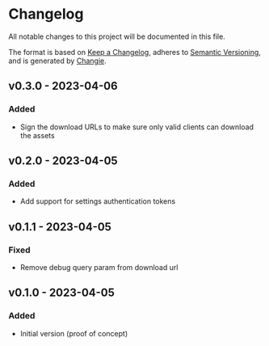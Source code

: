 # Changelog
All notable changes to this project will be documented in this file.

The format is based on [Keep a Changelog](https://keepachangelog.com/en/1.0.0/),
adheres to [Semantic Versioning](https://semver.org/spec/v2.0.0.html),
and is generated by [Changie](https://github.com/miniscruff/changie).


## v0.3.0 - 2023-04-06
### Added
* Sign the download URLs to make sure only valid clients can download the assets

## v0.2.0 - 2023-04-05
### Added
* Add support for settings authentication tokens

## v0.1.1 - 2023-04-05
### Fixed
* Remove debug query param from download url

## v0.1.0 - 2023-04-05
### Added
* Initial version (proof of concept)
